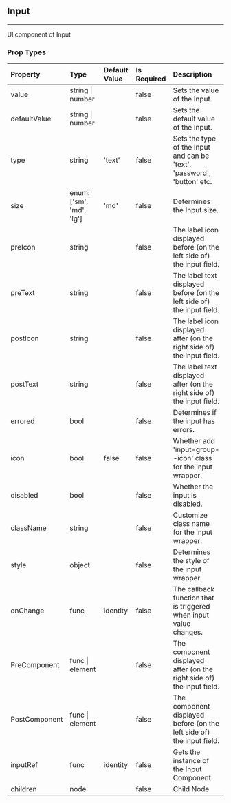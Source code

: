 ## Input 
---
UI component of Input

### Prop Types
Property | Type | Default Value | Is Required | Description
:--- | :--- | :--- | :--- | :---
value|string &#124; number|&ensp;|false|Sets the value of the Input.
defaultValue|string &#124; number|&ensp;|false|Sets the default value of the Input.
type|string|'text'|false|Sets the type of the Input and can be 'text', 'password', 'button' etc.
size|enum:<br>['sm', 'md', 'lg']|'md'|false|Determines the Input size.
preIcon|string|&ensp;|false|The label icon displayed before (on the left side of) the input field.
preText|string|&ensp;|false|The label text displayed before (on the left side of) the input field.
postIcon|string|&ensp;|false|The label icon displayed after (on the right side of) the input field.
postText|string|&ensp;|false|The label text displayed after (on the right side of) the input field.
errored|bool|&ensp;|false|Determines if the input has errors.
icon|bool|false|false|Whether add 'input-group--icon' class for the input wrapper.
disabled|bool|&ensp;|false|Whether the input is disabled.
className|string|&ensp;|false|Customize class name for the input wrapper.
style|object|&ensp;|false|Determines the style of the input wrapper.
onChange|func|identity|false|The callback function that is triggered when input value changes.
PreComponent|func &#124; element|&ensp;|false|The component displayed after (on the right side of) the input field.
PostComponent|func &#124; element|&ensp;|false|The component displayed before (on the left side of) the input field.
inputRef|func|identity|false|Gets the instance of the Input Component.
children|node|&ensp;|false|Child Node